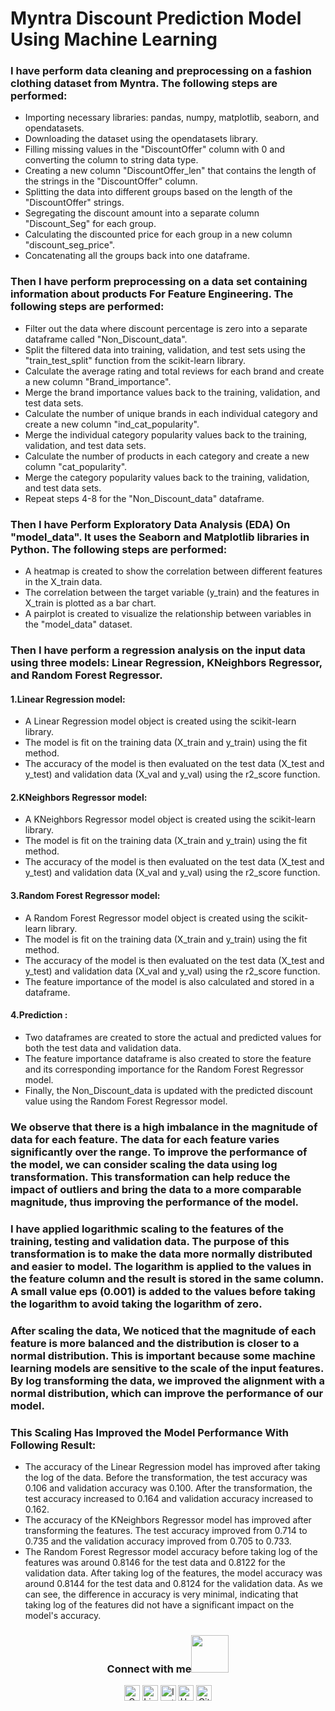 # Myntra Discount Prediction Model Using Machine Learning

### I have perform data cleaning and preprocessing on a fashion clothing dataset from Myntra. The following steps are performed:

- Importing necessary libraries: pandas, numpy, matplotlib, seaborn, and opendatasets.
- Downloading the dataset using the opendatasets library.
- Filling missing values in the "DiscountOffer" column with 0 and converting the column to string data type.
- Creating a new column "DiscountOffer_len" that contains the length of the strings in the "DiscountOffer" column.
- Splitting the data into different groups based on the length of the "DiscountOffer" strings.
- Segregating the discount amount into a separate column "Discount_Seg" for each group.
- Calculating the discounted price for each group in a new column "discount_seg_price".
- Concatenating all the groups back into one dataframe.

### Then I have perform preprocessing on a data set containing information about products For Feature Engineering. The following steps are performed:

- Filter out the data where discount percentage is zero into a separate dataframe called "Non_Discount_data".
- Split the filtered data into training, validation, and test sets using the "train_test_split" function from the scikit-learn library.
- Calculate the average rating and total reviews for each brand and create a new column "Brand_importance".
- Merge the brand importance values back to the training, validation, and test data sets.
- Calculate the number of unique brands in each individual category and create a new column "ind_cat_popularity".
- Merge the individual category popularity values back to the training, validation, and test data sets.
- Calculate the number of products in each category and create a new column "cat_popularity".
- Merge the category popularity values back to the training, validation, and test data sets.
- Repeat steps 4-8 for the "Non_Discount_data" dataframe.

### Then I have Perform Exploratory Data Analysis (EDA) On "model_data". It uses the Seaborn and Matplotlib libraries in Python. The following steps are performed:

- A heatmap is created to show the correlation between different features in the X_train data.
- The correlation between the target variable (y_train) and the features in X_train is plotted as a bar chart.
- A pairplot is created to visualize the relationship between variables in the "model_data" dataset.

### Then I have perform a regression analysis on the input data using three models: Linear Regression, KNeighbors Regressor, and Random Forest Regressor.

#### 1.Linear Regression model:

- A Linear Regression model object is created using the scikit-learn library.
- The model is fit on the training data (X_train and y_train) using the fit method.
- The accuracy of the model is then evaluated on the test data (X_test and y_test) and validation data (X_val and y_val) using the r2_score function.

#### 2.KNeighbors Regressor model:

- A KNeighbors Regressor model object is created using the scikit-learn library.
- The model is fit on the training data (X_train and y_train) using the fit method.
- The accuracy of the model is then evaluated on the test data (X_test and y_test) and validation data (X_val and y_val) using the r2_score function.

#### 3.Random Forest Regressor model:

- A Random Forest Regressor model object is created using the scikit-learn library.
- The model is fit on the training data (X_train and y_train) using the fit method.
- The accuracy of the model is then evaluated on the test data (X_test and y_test) and validation data (X_val and y_val) using the r2_score function.
- The feature importance of the model is also calculated and stored in a dataframe.

#### 4.Prediction :

- Two dataframes are created to store the actual and predicted values for both the test data and validation data.
- The feature importance dataframe is also created to store the feature and its corresponding importance for the Random Forest Regressor model.
- Finally, the Non_Discount_data is updated with the predicted discount value using the Random Forest Regressor model.

### We observe that there is a high imbalance in the magnitude of data for each feature. The data for each feature varies significantly over the range. To improve the performance of the model, we can consider scaling the data using log transformation. This transformation can help reduce the impact of outliers and bring the data to a more comparable magnitude, thus improving the performance of the model.

### I have applied logarithmic scaling to the features of the training, testing and validation data. The purpose of this transformation is to make the data more normally distributed and easier to model. The logarithm is applied to the values in the feature column and the result is stored in the same column. A small value eps (0.001) is added to the values before taking the logarithm to avoid taking the logarithm of zero.

### After scaling the data, We noticed that the magnitude of each feature is more balanced and the distribution is closer to a normal distribution. This is important because some machine learning models are sensitive to the scale of the input features. By log transforming the data, we improved the alignment with a normal distribution, which can improve the performance of our model.

### This Scaling Has Improved the Model Performance With Following Result:
- The accuracy of the Linear Regression model has improved after taking the log of the data. Before the transformation, the test accuracy was 0.106 and validation accuracy was 0.100. After the transformation, the test accuracy increased to 0.164 and validation accuracy increased to 0.162.
- The accuracy of the KNeighbors Regressor model has improved after transforming the features. The test accuracy improved from 0.714 to 0.735 and the validation accuracy improved from 0.705 to 0.733.
- The Random Forest Regressor model accuracy before taking log of the features was around 0.8146 for the test data and 0.8122 for the validation data. After taking log of the features, the model accuracy was around 0.8144 for the test data and 0.8124 for the validation data. As we can see, the difference in accuracy is very minimal, indicating that taking log of the features did not have a significant impact on the model's accuracy.


<div align="center">
<h3> Connect with me<a href="https://gifyu.com/image/Zy2f"><img src="https://github.com/milaan9/milaan9/blob/main/Handshake.gif" width="60"></a>
</h3> 
<p align="center">
    <a href="mailto:roshanguptark432@gmail.com" target="_blank"><img alt="Gmail" width="25px" src="https://github.com/TheDudeThatCode/TheDudeThatCode/blob/master/Assets/Gmail.svg"></a> 
    <a href="https://www.linkedin.com/in/roshan-sinha/" target="_blank"><img alt="LinkedIn" width="25px" src="https://github.com/TheDudeThatCode/TheDudeThatCode/blob/master/Assets/Linkedin.svg"></a>
    <a href="https://www.instagram.com/roshan_the_constant/?hl=en" target="_blank"><img alt="Instagram" width="25px" src="https://github.com/TheDudeThatCode/TheDudeThatCode/blob/master/Assets/Instagram.svg"></a>
    <a href="https://www.hackerrank.com/roshanguptark432" target="_blank"><img alt="HackerRank" width="25px" src="https://github.com/TheDudeThatCode/TheDudeThatCode/blob/master/Assets/HackerRank.svg"></a>
    <a href="https://github.com/roshancharlie" target="_blank"><img src="https://cdn.svgporn.com/logos/github-icon.svg" alt="Github logo" width="25px"></a>
</p>  
